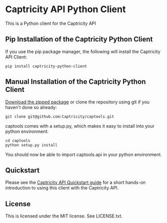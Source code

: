# Captricity API Python Client

This is a Python client for the Captricity API

## Pip Installation of the Captricity Python Client

If you use the pip package manager, the following will install the Captricity API Client:
    
    pip install captricity-python-client

## Manual Installation of the Captricity Python Client

<a href="https://github.com/Captricity/captools/zipball/master" target="_blank">Download the zipped package</a> or clone the repository using git if you haven't done so already:

    git clone git@github.com:Captricity/captools.git

captools comes with a setup.py, which makes it easy to install into your python environment:
    
    cd captools
    python setup.py install

You should now be able to import captools.api in your python environment.

## Quickstart

Please see the <a href="https://shreddr.captricity.com/developer/quickstart/">Captricity API Quickstart guide</a> for a short hands-on introduction to using this client with the Captricity API.  

## License
This is licensed under the MIT license. See LICENSE.txt.
